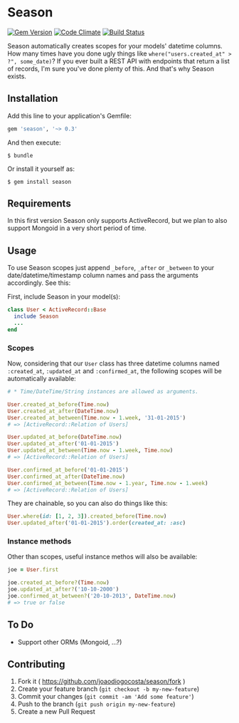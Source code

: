 # Season
[![Gem Version](https://badge.fury.io/rb/season.svg)](http://badge.fury.io/rb/season) [![Code Climate](https://codeclimate.com/github/joaodiogocosta/season/badges/gpa.svg)](https://codeclimate.com/github/joaodiogocosta/season) [![Build Status](https://travis-ci.org/joaodiogocosta/season.svg?branch=master)](https://travis-ci.org/joaodiogocosta/season)

Season automatically creates scopes for your models' datetime columns.
How many times have you done ugly things like `where("users.created_at" > ?", some_date)`? If you ever built a REST API with endpoints that return a list of records, I'm sure you've done plenty of this. And that's why Season exists.

## Installation

Add this line to your application's Gemfile:

```ruby
gem 'season', '~> 0.3'
```

And then execute:

    $ bundle

Or install it yourself as:

    $ gem install season

## Requirements

In this first version Season only supports ActiveRecord, but we plan to also support Mongoid in a very short period of time.

## Usage

To use Season scopes just append `_before`, `_after` or `_between` to your date/datetime/timestamp column names and pass the arguments accordingly. See this:

First, include Season in your model(s):
```ruby
class User < ActiveRecord::Base
  include Season
  ...
end
```

### Scopes

Now, considering that our `User` class has three datetime columns named `:created_at`, `:updated_at` and `:confirmed_at`, the following scopes will be automatically available: 
```ruby
# * Time/DateTime/String instances are allowed as arguments.

User.created_at_before(Time.now)
User.created_at_after(DateTime.now)
User.created_at_between(Time.now - 1.week, '31-01-2015')
# => [ActiveRecord::Relation of Users]

User.updated_at_before(DateTime.now)
User.updated_at_after('01-01-2015')
User.updated_at_between(Time.now - 1.week, Time.now)
# => [ActiveRecord::Relation of Users]

User.confirmed_at_before('01-01-2015')
User.confirmed_at_after(DateTime.now)
User.confirmed_at_between(Time.now - 1.year, Time.now - 1.week)
# => [ActiveRecord::Relation of Users]
```

They are chainable, so you can also do things like this:
```ruby
User.where(id: [1, 2, 3]).created_before(Time.now)
User.updated_after('01-01-2015').order(created_at: :asc)
```

### Instance methods

Other than scopes, useful instance methos will also be available:
```ruby
joe = User.first

joe.created_at_before?(Time.now)
joe.updated_at_after?('10-10-2000')
joe.confirmed_at_between?('20-10-2013', DateTime.now)
# => true or false
```

## To Do

- Support other ORMs (Mongoid, ...?)

## Contributing

1. Fork it ( https://github.com/joaodiogocosta/season/fork )
2. Create your feature branch (`git checkout -b my-new-feature`)
3. Commit your changes (`git commit -am 'Add some feature'`)
4. Push to the branch (`git push origin my-new-feature`)
5. Create a new Pull Request

